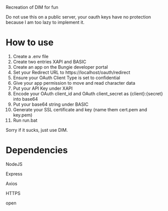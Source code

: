 Recreation of DIM for fun

Do not use this on a public server, your oauth keys have no protection because I am too lazy to implement it.

# How to use

1. Create a .env file
2. Create two entries XAPI and BASIC
3. Create an app on the Bungie developer portal
4. Set your Redirect URL to https://localhost/oauth/redirect
5. Ensure your OAuth Client Type is set to confidential
6. Give your app permission to move and read character data
7. Put your API Key under XAPI
8. Encode your OAuth client_id and OAuth client_secret as {client}:{secret} into base64
9. Put your base64 string under BASIC
10. Generate your SSL certificate and key (name them cert.pem and key.pem)
11. Run run.bat

Sorry if it sucks, just use DIM.

# Dependencies

NodeJS

Express

Axios

HTTPS

open